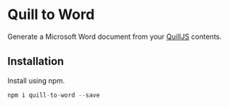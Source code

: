# Quill to Word

Generate a Microsoft Word document from your [QuillJS](https://quilljs.com) contents.

## Installation

Install using npm.

```javascript
npm i quill-to-word --save
```

